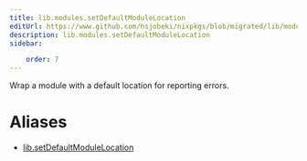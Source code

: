 ```yaml
---
title: lib.modules.setDefaultModuleLocation
editUrl: https://www.github.com/hsjobeki/nixpkgs/blob/migrated/lib/modules.nix#L451C30
description: lib.modules.setDefaultModuleLocation
sidebar:

    order: 7
---
```


Wrap a module with a default location for reporting errors.


# Aliases

- [lib.setDefaultModuleLocation](/nix-doc-comments/reference/lib/lib-setdefaultmodulelocation)


